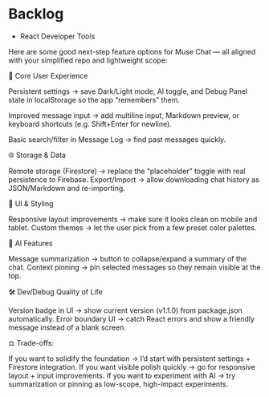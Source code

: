 # Backlog
- React Developer Tools

Here are some good next-step feature options for Muse Chat — all aligned with your simplified repo and lightweight scope:

🔑 Core User Experience

Persistent settings → save Dark/Light mode, AI toggle, and Debug Panel state in localStorage so the app “remembers” them.

Improved message input → add multiline input, Markdown preview, or keyboard shortcuts (e.g. Shift+Enter for newline).

Basic search/filter in Message Log → find past messages quickly.

🌐 Storage & Data

Remote storage (Firestore) → replace the “placeholder” toggle with real persistence to Firebase.
Export/Import → allow downloading chat history as JSON/Markdown and re-importing.

🎨 UI & Styling

Responsive layout improvements → make sure it looks clean on mobile and tablet.
Custom themes → let the user pick from a few preset color palettes.

🧠 AI Features

Message summarization → button to collapse/expand a summary of the chat.
Context pinning → pin selected messages so they remain visible at the top.

🛠 Dev/Debug Quality of Life

Version badge in UI → show current version (v1.1.0) from package.json automatically.
Error boundary UI → catch React errors and show a friendly message instead of a blank screen.

⚖️ Trade-offs:

If you want to solidify the foundation → I’d start with persistent settings + Firestore integration.
If you want visible polish quickly → go for responsive layout + input improvements.
If you want to experiment with AI → try summarization or pinning as low-scope, high-impact experiments.